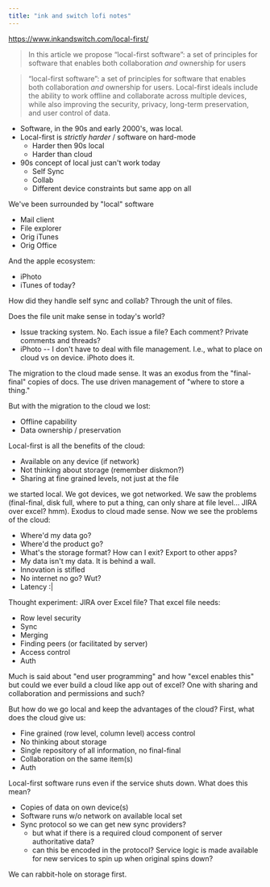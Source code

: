 ```yaml
---
title: "ink and switch lofi notes"
---
```


https://www.inkandswitch.com/local-first/

> In this article we propose “local-first software”: a set of principles for software that enables both collaboration _and_ ownership for users

> “local-first software”: a set of principles for software that enables both collaboration _and_ ownership for users. Local-first ideals include the ability to work offline and collaborate across multiple devices, while also improving the security, privacy, long-term preservation, and user control of data.



- Software, in the 90s and early 2000's, was local.
- Local-first is _strictly harder_ / software on hard-mode
	- Harder then 90s local
	- Harder than cloud
- 90s concept of local just can't work today
	- Self Sync
	- Collab
	- Different device constraints but same app on all


We've been surrounded by "local" software
- Mail client
- File explorer
- Orig iTunes
- Orig Office

And the apple ecosystem:
- iPhoto
- iTunes of today?

How did they handle self sync and collab? Through the unit of files.

Does the file unit make sense in today's world?
- Issue tracking system. No. Each issue a file? Each comment? Private comments and threads?
- iPhoto -- I don't have to deal with file management. I.e., what to place on cloud vs on device. iPhoto does it.

The migration to the cloud made sense. It was an exodus from the "final-final" copies of docs. The use driven management of "where to store a thing."

But with the migration to the cloud we lost:
- Offline capability
- Data ownership / preservation

Local-first is all the benefits of the cloud:
- Available on any device (if network)
- Not thinking about storage (remember diskmon?)
- Sharing at fine grained levels, not just at the file

we started local. We got devices, we got networked. We saw the problems (final-final, disk full, where to put a thing, can only share at file level... JIRA over excel? hmm). Exodus to cloud made sense. Now we see the problems of the cloud:
- Where'd my data go?
- Where'd the product go?
- What's the storage format? How can I exit? Export to other apps?
- My data isn't my data. It is behind a wall.
- Innovation is stifled
- No internet no go? Wut?
- Latency :|


Thought experiment: JIRA over Excel file?
That excel file needs:
- Row level security
- Sync
- Merging
- Finding peers (or facilitated by server)
- Access control
- Auth

Much is said about "end user programming" and how "excel enables this" but could we ever build a cloud like app out of excel? One with sharing and collaboration and permissions and such?

But how do we go local and keep the advantages of the cloud?
First, what does the cloud give us:
- Fine grained (row level, column level) access control
- No thinking about storage
- Single repository of all information, no final-final
- Collaboration on the same item(s)
- Auth

Local-first software runs even if the service shuts down. What does this mean?
- Copies of data on own device(s)
- Software runs w/o network on available local set
- Sync protocol so we can get new sync providers?
	- but what if there is a required cloud component of server authoritative data?
	- can this be encoded in the protocol? Service logic is made available for new services to spin up when original spins down?

We can rabbit-hole on storage first.

